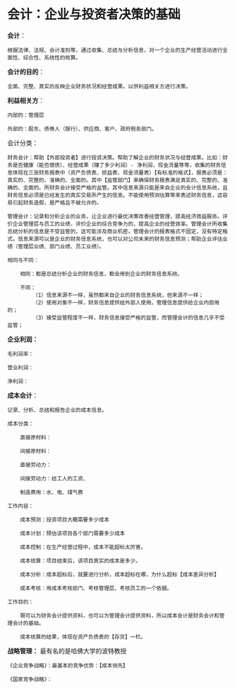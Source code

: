 # 会计：企业与投资者决策的基础

**会计**：

    根据法律、法规、会计准则等，通过收集、总结与分析信息，对一个企业的生产经营活动进行全面性、综合性、系统性的核算。

**会计的目的**：

    全面、完整、真实的反映企业财务状况和经营成果。以供利益相关方进行决策。

**利益相关方**：

    内部的：管理层
    
    外部的：股东、债券人（银行）、供应商、客户、政府税务部门。

会计分类：

    财务会计：帮助【外部投资者】进行投资决策。帮助了解企业的财务状况与经营成果。比如：财务是否健康（能否偿债）、经营成果（赚了多少利润）- 净利润，现金流量等等，收集的财务信息体现在三张财务报表中（资产负债表、损益表、现金流量表）【有标准的格式】，报表必须是：真实的、完整的、准确的、全面的。其中【监管部门】来确保财务报表满足真实的、完整的、准确的、全面的。所财务会计接受严格的监管。其中信息来源只能是来自企业的会计信息系统，且财务信息必须是已经发生的真实交易所产生的信息。不能使用预测估算等来表述财务信息，这容易引起财务造假，是严格且不被允许的。

    管理会计：记录和分析企业的业务，让企业进行最优决策改善经营管理，提高经济效益服务。评价企业管理层与员工的业绩，评价企业的综合竞争力的，提高企业的经营效率。管理会计所收集总结分析的信息是不受监管的，这可能涉及商业机密。管理会计的报表格式不固定，没有特定格式。信息来源可以是企业的财务信息系统，也可以对公司未来的财务信息预测；帮助企业评估业绩（管理层业绩、部门业绩、员工业绩）。

    相同与不同：

        相同：都是总结分析企业的财务信息，都会用到企业的财务信息系统。

        不同：
            （1）信息来源不一样，虽然都来自企业的财务信息系统，但来源不一样；
            （2）使用对象不一样，财务信息提供给外部人使用，管理信息提供给企业内部用的；
            （3）接受监管程度不一样，财务信息接受严格的监管，而管理会计的信息几乎不受监管；

**企业利润：**

    毛利润率：

    营业利润：

    净利润：

**成本会计**：

    记录、分析、总结和报告企业的成本信息。

    成本分类：

        直接原材料：

        间接原材料：

        直接劳动力：

        间接劳动力：给工人的工资、

        制造费用：水、电、煤气费

    工作内容：

        成本预测：投资项目大概需要多少成本
        
        成本计划：预估该项目各个部门需要多少成本

        成本控制：在生产经营过程中，成本不能超标太厉害。

        成本核算：项目结束后，该项目真实的成本是多少。

        成本分析：成本超标后，就要进行分析，成本超标在哪，为什么超标【成本差异分析】

        成本考核：用成本考核部门、考核管理层、考核员工的一个依据。

    工作目的：

        既可以为财务会计提供资料，也可以为管理会计提供资料，所以成本会计是财务会计和管理会计的基础。

        成本核算的结果，体现在资产负债表的【存货】一栏。

**战略管理：** 最有名的是哈佛大学的波特教授

    《企业竞争战略》：最基本的竞争优势：【成本领先】

    《国家竞争战略》：
